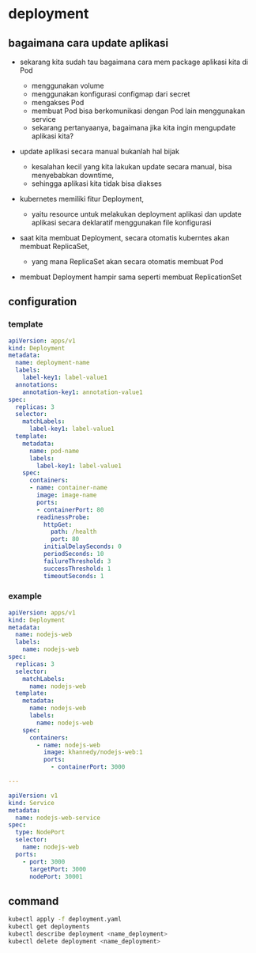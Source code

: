 # deployment
## bagaimana cara update aplikasi
- sekarang kita sudah tau bagaimana cara mem package aplikasi kita di Pod
  - menggunakan volume
  - menggunakan konfigurasi configmap dari secret
  - mengakses Pod
  - membuat Pod bisa berkomunikasi dengan Pod lain menggunakan service
  - sekarang pertanyaanya, bagaimana jika kita ingin mengupdate aplikasi kita?

- update aplikasi secara manual bukanlah hal bijak
  - kesalahan kecil yang kita lakukan update secara manual, bisa menyebabkan downtime,
  - sehingga aplikasi kita tidak bisa diakses
- kubernetes memiliki fitur Deployment, 
  - yaitu resource untuk melakukan deployment aplikasi dan update aplikasi secara deklaratif menggunakan file konfigurasi
- saat kita membuat Deployment, secara otomatis kuberntes akan membuat ReplicaSet, 
  - yang mana ReplicaSet akan secara otomatis membuat Pod
- membuat Deployment hampir sama seperti membuat ReplicationSet

## configuration
### template
```yaml
apiVersion: apps/v1
kind: Deployment
metadata:
  name: deployment-name
  labels:
    label-key1: label-value1
  annotations:
    annotation-key1: annotation-value1
spec:
  replicas: 3
  selector:
    matchLabels:
      label-key1: label-value1
  template:
    metadata:
      name: pod-name
      labels:
        label-key1: label-value1
    spec:
      containers:
      - name: container-name
        image: image-name
        ports:
        - containerPort: 80
        readinessProbe:
          httpGet:
            path: /health
            port: 80
          initialDelaySeconds: 0
          periodSeconds: 10
          failureThreshold: 3
          successThreshold: 1
          timeoutSeconds: 1
```

### example
```yaml
apiVersion: apps/v1
kind: Deployment
metadata:
  name: nodejs-web
  labels:
    name: nodejs-web
spec:
  replicas: 3
  selector:
    matchLabels:
      name: nodejs-web
  template:
    metadata:
      name: nodejs-web
      labels:
        name: nodejs-web
    spec:
      containers:
        - name: nodejs-web
          image: khannedy/nodejs-web:1
          ports:
            - containerPort: 3000

---

apiVersion: v1
kind: Service
metadata:
  name: nodejs-web-service
spec:
  type: NodePort
  selector:
    name: nodejs-web
  ports:
    - port: 3000
      targetPort: 3000
      nodePort: 30001
```

## command
```sh
kubectl apply -f deployment.yaml
kubectl get deployments
kubectl describe deployment <name_deployment>
kubectl delete deployment <name_deployment>
```